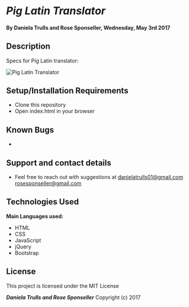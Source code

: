 # _Pig Latin Translator_

#### By **Daniela Trulls and Rose Sponseller, Wednesday, May 3rd 2017**

## Description

Specs for Pig Latin translator:

![Pig Latin Translator](http://i.imgur.com/YM9Pacr.png)

## Setup/Installation Requirements

* Clone this repository
* Open index.html in your browser

## Known Bugs

*

## Support and contact details

* Feel free to reach out with suggestions at danielatrulls01@gmail.com rosesponseller@gmail.com

## Technologies Used

**Main Languages used:**

* HTML
* CSS
* JavaScript
* jQuery
* Bootstrap

## License

This project is licensed under the MIT License

**_Daniela Trulls and Rose Sponseller_** Copyright (c) 2017
